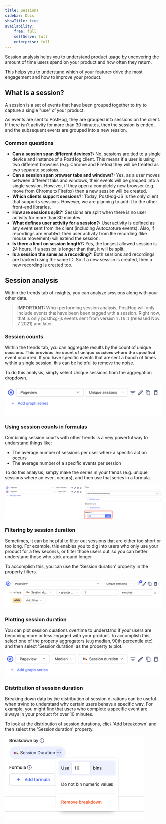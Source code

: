 ```yaml
---
title: Sessions
sidebar: Docs
showTitle: true
availability:
    free: full
    selfServe: full
    enterprise: full
---
```


Session analysis helps you to understand product usage by uncovering the amount of time users spend on your product and how often they return.

This helps you to understand which of your features drive the most engagement and how to improve your product.

## What is a session?

A session is a set of events that have been grouped together to try to capture a single "use" of your product.

As events are sent to PostHog, they are grouped into sessions on the client. If there isn't activity for more than 30 minutes, then the session is ended, and the subsequent events are grouped into a new session.

### Common questions

-   **Can a session span different devices?:** No, sessions are tied to a single device and instance of a PostHog client. This means if a user is using two different browsers (e.g. Chrome and Firefox) they will be treated as two separate sessions.
-   **Can a session span browser tabs and windows?:** Yes, as a user moves between different tabs and windows, their events will be grouped into a single session. However, if they open a completely new browser (e.g. move from Chrome to Firefox) then a new session will be created.
-   **Which clients support sessions?:** Today, PostHog-JS is the only client that supports sessions. However, we are planning to add it to the other front-end libraries.
-   **How are sessions split?:** Sessions are split when there is no user activity for more than 30 minutes.
-   **What defines user activity for a session?:** User activity is defined as any event sent from the client (including Autocapture events). Also, if recordings are enabled, then user activity from the recording (like mouse movement) will extend the session.
-   **Is there a limit on session length?:** Yes, the longest allowed session is 24 hours. If a session is longer than that, it will be split.
-   **Is a session the same as a recording?:** Both sessions and recordings are tracked using the same ID. So if a new session is created, then a new recording is created too.

## Session analysis

Within the trends tab of insights, you can analyze sessions along with your other data.

<blockquote class='warning-note'>
<b>IMPORTANT: </b> 
When performing session analysis, PostHog will only include events that have been been tagged with a session. Right now, that is only posthog-js events sent from version <code>1.16.1</code> (released Nov. 7 2021) and later.
</blockquote>

### Session counts

Within the trends tab, you can aggregate results by the count of unique sessions. This provides the count of unique sessions where the specified event occurred. If you have specific events that are sent a bunch of times within a single session, this can be helpful to remove the noise.

To do this analysis, simply select Unique sessions from the aggregation dropdown.

![Session counts](../../images/docs/user-guides/sessions/unique-sessions.png)

### Using session counts in formulas

Combining session counts with other trends is a very powerful way to understand things like:

-   The average number of sessions per user where a specific action occurs
-   The average number of a specific events per session

To do this analysis, simply make the series in your trends (e.g. unique sessions where an event occurs), and then use that series in a formula.

![Session counts](../../images/docs/user-guides/sessions/session-formula.png)

### Filtering by session duration

Sometimes, it can be helpful to filter out sessions that are either too short or too long. For example, this enables you to dig into users who only use your product for a few seconds, or filter those users out, so you can better understand those who stick around longer.

To accomplish this, you can use the 'Session duration' property in the property filters.

![Session counts](../../images/docs/user-guides/sessions/duration-filter.png)

### Plotting session duration

You can plot session durations overtime to understand if your users are becoming more or less engaged with your product. To accomplish this, select one of the property aggregators (e.g median, 90th percentile etc) and then select 'Session duration' as the property to plot.

![Session counts](../../images/docs/user-guides/sessions/median-duration.png)

### Distribution of session duration

Breaking down data by the distribution of session durations can be useful when trying to understand why certain users behave a specific way. For example, you might find that users who complete a specific event are always in your product for over 10 minutes.

To look at the distribution of session durations, click 'Add breakdown' and then select the 'Session duration' property.

![Session counts](../../images/docs/user-guides/sessions/duration-breakdown.png)
